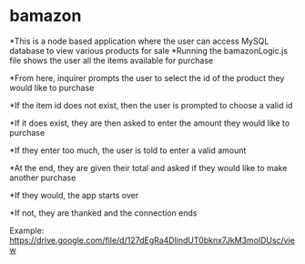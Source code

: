 # bamazon #

*This is a node based application where the user can access MySQL database to view various products for sale 
*Running the bamazonLogic.js file shows the user all the items available for purchase

*From here, inquirer prompts the user to select the id of the product they would like to purchase

*If the item id does not exist, then the user is prompted to choose a valid id

*If it does exist, they are then asked to enter the amount they would like to purchase

*If they enter too much, the user is told to enter a valid amount

*At the end, they are given their total and asked if they would like to make another purchase

*If they would, the app starts over

*If not, they are thanked and the connection ends

Example: https://drive.google.com/file/d/127dEgRa4DlindUT0bknx7JkM3molDUsc/view 
